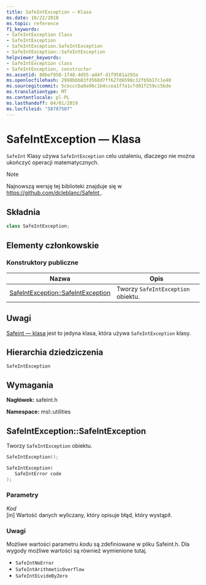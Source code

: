 ```yaml
---
title: SafeIntException — Klasa
ms.date: 10/22/2018
ms.topic: reference
f1_keywords:
- SafeIntException Class
- SafeIntException
- SafeIntException.SafeIntException
- SafeIntException::SafeIntException
helpviewer_keywords:
- SafeIntException class
- SafeIntException, constructor
ms.assetid: 88bef958-1f48-4d55-ad4f-d1f9581a293a
ms.openlocfilehash: 2998bbb83fd568d7ff627d6598c32fb5b17c1e40
ms.sourcegitcommit: 5cecccba0a96c1b4ccea1f7a1cfd91f259cc5bde
ms.translationtype: MT
ms.contentlocale: pl-PL
ms.lasthandoff: 04/01/2019
ms.locfileid: "58787507"
---
```

# <a name="safeintexception-class"></a>SafeIntException — Klasa

`SafeInt` Klasy używa `SafeIntException` celu ustaleniu, dlaczego nie można ukończyć operacji matematycznych.

> [!NOTE]
> Najnowszą wersję tej biblioteki znajduje się w [ https://github.com/dcleblanc/SafeInt ](https://github.com/dcleblanc/SafeInt).

## <a name="syntax"></a>Składnia

```cpp
class SafeIntException;
```

## <a name="members"></a>Elementy członkowskie

### <a name="public-constructors"></a>Konstruktory publiczne

Nazwa                                                    | Opis
------------------------------------------------------- | ------------------------------------
[SafeIntException::SafeIntException](#safeintexception) | Tworzy `SafeIntException` obiektu.

## <a name="remarks"></a>Uwagi

[Safeint — klasa](../safeint/safeint-class.md) jest to jedyna klasa, która używa `SafeIntException` klasy.

## <a name="inheritance-hierarchy"></a>Hierarchia dziedziczenia

`SafeIntException`

## <a name="requirements"></a>Wymagania

**Nagłówek:** safeint.h

**Namespace:** msl::utilities

## <a name="safeintexception"></a>SafeIntException::SafeIntException

Tworzy `SafeIntException` obiektu.

```cpp
SafeIntException();

SafeIntException(
   SafeIntError code
);
```

### <a name="parameters"></a>Parametry

*Kod*<br/>
[in] Wartość danych wyliczany, który opisuje błąd, który wystąpił.

### <a name="remarks"></a>Uwagi

Możliwe wartości parametru *kodu* są zdefiniowane w pliku Safeint.h. Dla wygody możliwe wartości są również wymienione tutaj.

- `SafeIntNoError`
- `SafeIntArithmeticOverflow`
- `SafeIntDivideByZero`
